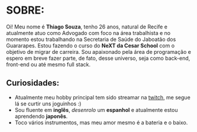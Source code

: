 # SOBRE: 

Oi! Meu nome é **Thiago Souza**, tenho 26 anos, natural de Recife e atualmente atuo como Advogado com foco na área trabalhista e no momento estou trabalhando na Secretaria de Saúde do Jaboatão dos Guararapes. 
Estou fazendo o curso do **NeXT da Cesar School** com o objetivo de migrar de carreira.
Sou apaixonado pela área de programação e espero em breve fazer parte, de fato, desse universo, seja como back-end, front-end ou até mesmo full stack. 

## Curiosidades: 

- Atualmente meu hobby principal tem sido streamar na [twitch](https://twitch.tv/thgsdsouza), me segue lá se curtir uns joguinhos :)
- Sou fluente em **inglês**, *desenrolo* um **espanhol** e atualmente estou aprendendo **japonês**. 
- Toco vários instrumentos, mas meu amor mesmo é a bateria e o baixo.  

